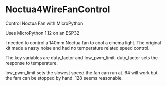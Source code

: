 # Noctua4WireFanControl
Control Noctua Fan with MicroPython

Uses MicroPython 1.12 on an ESP32

I needed to control a 140mm Noctua fan to cool a cinema light.   The original kit made a nasty noise and had no temperature related speed control.

The key variables are duty_factor and low_pwm_limit.
duty_factor sets the response to temperature.

low_pwm_limit sets the slowest speed the fan can run at.  64 will work but the fam can be stopped by hand.  128 seems reasonable.
